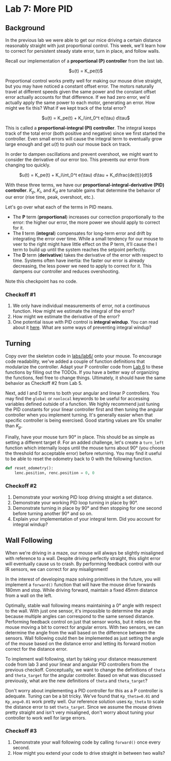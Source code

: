 # Lab 7: More PID

## Background

In the previous lab we were able to get our mice driving a certain distance reasonably straight with just proportional control. This week, we'll learn how to correct for persistent steady state error, turn in place, and follow walls.

Recall our implementation of a **proportional (P) controller** from the last lab.

<p align="center">
    $u(t) = K_pe(t)$
</p>

Proportional control works pretty well for making our mouse drive straight, but you may have noticed a constant offset error. The motors naturally travel at different speeds given the same power and the constant offset error actually accounts for that difference. If we had zero error, we'd actually apply the same power to each motor, generating an error. How might we fix this? What if we kept track of the total error?

<p align="center">
    $u(t) = K_pe(t) + K_i\int_0^t e(\tau) d\tau$
</p>

This is called a **proportional-integral (PI) controller**. The integral keeps track of the total error (both positive and negative) since we first started the controller. Even small errors will cause the integral term to eventually grow large enough and get $u(t)$ to push our mouse back on track.

In order to dampen oscillations and prevent overshoot, we might want to consider the derivative of our error too. This prevents our error from changing too quickly.

<p align="center">
    $u(t) = K_pe(t) + K_i\int_0^t e(\tau) d\tau + K_d\frac{de(t)}{dt}$
</p>

With these three terms, we have our **proportional-integral-derivative (PID) controller**. $K_p$, $K_i$, and $K_d$ are tunable gains that determine the behavior of our error (rise time, peak, overshoot, etc.).

Let's go over what each of the terms in PID means.

* The **P** term (**proportional**) increases our correction proportionally to the error: the higher our error, the more power we should apply to correct for it.
* The **I** term (**integral**) compensates for long-term error and drift by integrating the error over time. While a small tendency for our mouse to veer to the right might have little effect on the P term, it’ll cause the I term to build up until the system reaches the setpoint perfectly.
* The **D** term (**derivative**) takes the derivative of the error with respect to time. Systems often have inertia: the faster our error is already decreasing, the less power we need to apply to correct for it. This dampens our controller and reduces overshooting.

Note this checkpoint has no code.

### Checkoff #1

1. We only have individual measurements of error, not a continuous function. How might we estimate the integral of the error?
2. How might we estimate the derivative of the error?
3. One potential issue with PID control is **integral windup**. You can read about it [here](https://en.wikipedia.org/wiki/Integral_windup). What are some ways of preventing integral windup?

## Turning

Copy over the skeleton code in [labs/lab6/](../labs/lab6) onto your mouse. To encourage code readability, we've added a couple of function definitions that modularize the controller. Adapt your P controller code from [Lab 6](lab6.md) to these functions by filling out the TODOs. If you have a better way of organizing the functions, feel free to change things. Ultimately, it should have the same behavior as Checkoff #2 from Lab 5.

Next, add I and D terms to both your angular and linear P controllers. You may find the `global` or `nonlocal` keywords to be useful for accessing variables defined outside of a function. We highly recommend just tuning the PID constants for your linear controller first and then tuning the angular controller when you implement turning. It's generally easier when that specific controller is being exercised. Good starting values are 10x smaller than $K_p$.

Finally, have your mouse turn 90° in place. This should be as simple as setting a different target $\theta$. For an added challenge, let's create a `turn_left` function which internally loops until the mouse turns about 90° (you choose the threshold for acceptable error) before returning. You may find it useful to be able to reset the odometry back to 0 with the following function.

```python
def reset_odometry():
    lenc.position, renc.position = 0, 0
```

### Checkoff #2

1. Demonstrate your working PID loop driving straight a set distance.
2. Demonstrate your working PID loop turning in place by 90°.
3. Demonstrate turning in place by 90° and then stopping for one second before turning another 90° and so on.
4. Explain your implementation of your integral term. Did you account for integral windup?

## Wall Following

When we're driving in a maze, our mouse will always be slightly misaligned with reference to a wall. Despite driving perfectly straight, this slight error will eventually cause us to crash. By performing feedback control with our IR sensors, we can correct for any misalignment!

In the interest of developing maze solving primitives in the future, you will implement a `forward()` function that will have the mouse drive forwards 180mm and stop. While driving forward, maintain a fixed 45mm distance from a wall on the left.

Optimally, stable wall following means maintaining a 0° angle with respect to the wall. With just one sensor, it's impossible to determine the angle because multiple angles can correspond to the same sensed distance. Performing feedback control on just that sensor works, but it relies on the mouse moving a bit to correct for angular errors. With two sensors, we can determine the angle from the wall based on the difference between the sensors. Wall following could then be implemented as just setting the angle of the mouse based on the distance error and letting its forward motion correct for the distance error.

To implement wall following, start by taking your distance measurement code from lab 3 and your linear and angular PID controllers from the previous checkoff. Conceptually, we want to change the definitions of `theta` and `theta_target` for the angular controller. Based on what was discussed previously, what are the new definitions of `theta` and `theta_target`?

Don't worry about implementing a PID controller for this as a P controller is adequate. Tuning can be a bit tricky. We've found that `Kp_theta=0.01` and `Kp_ang=0.01` work pretty well. Our reference solution uses `Kp_theta` to scale the distance error to set `theta_target`. Since we assume the mouse drives pretty straight and isn't very misaligned, don't worry about tuning your controller to work well for large errors.

### Checkoff #3

1. Demonstrate your wall following code by calling `forward()` once every second.
2. How might you extend your code to drive straight in between two walls?
